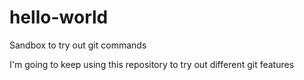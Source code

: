 # hello-world
Sandbox to try out git commands 

I'm going to keep using this repository to try out different git features
